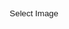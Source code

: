 ```yaml
---
title: "ASCII Art"
category: "Game"
tags: ["Javascript", "Canvas"]
comments: false
---
```


<style type="text/css">
	input[type="button"]{

		width: 50%;
		height: 30px;

		/* Set background none */
		/*background-color: transparent;*/
		background-color: rgba(255, 255, 255, 0.1);
		border-width: 0px;
		border-radius: 2px;
		
		/* Font color */
		color: var(--main-white);

		/* Box shadow */
		/*box-shadow: 0px 1px 3px black;*/
	}

	pre{
		display: none;
		font-family: monospace;
		font-size: 9px;
	}

</style>

<div style="text-align: center;">
	<input type="button" value="Select Image" onclick="document.getElementById('uploadImage').click()">
</div>

<input id="uploadImage" class="inputFile" type="file" style="display: none;" onchange="previewFile()" >

<!-- <img src="" height="200" alt="Image preview"> -->

<canvas id="myCanvas" style="display: none; width: 300"></canvas>

<pre id="ascii" class="highlighter-rouge"></pre>

<script type="text/javascript">

	var chars = {};
	var toggle = 0;
	// 70 chars
	chars[0] =
	["$","@","B","%","8","&amp;","W","M","#","*","o","a","h","k","b","d","p","q","w","m","Z","O","0","Q","L","C","J","U","Y","X","z","c","v","u","n","x","r","j","f","t","/","\\","|","(",")","1","{","}","[","]","?","-","_","+","~","&lt;","&gt;","i","!","l","I",";",":",",","&quot;","^","`","'","."," "];
	
	// 10 chars
 	chars[1] =
	["@","%","#","*","+","=","-",":","."," "];
	
	var canvas = document.getElementById("myCanvas");
	var ctx = canvas.getContext("2d");

	function previewFile(){
		// var preview = $("img"); // NO
		// var preview = document.getElementById("img"); // NO

		// var preview = document.querySelector("img"); // YES
		var file = document.querySelector("#uploadImage").files[0];
		var reader = new FileReader();

		reader.onloadend = function(){
			var img = new Image();
			img.onload = function(){
				ctx.fillStyle = "#FFFFFF";
				ctx.fillRect(0, 0, canvas.width, canvas.height);
				canvas.height = canvas.width * 1.0 / img.width * img.height; 
	            ctx.drawImage(img, 0, 0, canvas.width, canvas.height);
	            asciiArt();
        	}
			// preview.src = reader.result;
			img.src = reader.result;
		}

		if(file){
			reader.readAsDataURL(file);
		}else{
			// preview.src = "";
		}
	}

	function asciiArt(){

		$("#ascii").empty();
		$("#ascii").show();

		/* Calc the ratio of unit.x and unit.y */
		$("#ascii").append("<span id='1'>II I</span>");
		// unit.x = $(window).width() < 700 ? 3 : 3; // responsive 
		// unit.y = 3.0 * unit.x; // ratio of x & y is important.
		var unit = getDelta();
		$("#ascii").empty();

		var graynum = chars[toggle].length;
		var range = 256.0 / graynum;
		var eps = 1e-6;

		var gridNum = 0;
		var colorAvg = {};
		colorAvg.r = colorAvg.g = colorAvg.b = 0.0;

		for(var y = 0; y < canvas.height; y += unit.y){

			var str;
			if(y > 0) str = "<br>";
			else str = "";

			for(var x = 0; x < canvas.width; x += unit.x){
					var d = 1;
					var data = ctx.getImageData(Math.floor(x), Math.floor(y), d, d).data;
					var r, g, b, alpha;
					r = g = b = alpha = 0.0;
					for(var i = 0; i < data.length; i += 4){
						r += data[i];
						g += data[i + 1];
						b += data[i + 2];
						alpha += data[i + 3];
					}
					r /= (d*d);
					g /= (d*d);
					b /= (d*d);
					alpha /= (d*d);
					
					var color = "<span ";
					color += "style='height:6px;color:rgb(" + Math.floor(r) + ","+ Math.floor(g) + "," + Math.floor(b) + ");'";
					color += ">";

					var gray = 0.2126 * r + 0.7152 * g + 0.0722 * b;
					var index = Math.floor(gray / range);

					if(alpha <= 10) index = graynum - 1; // when alpha is very small.
					str += color + "" + chars[toggle][index] + "</span>";

					/*  */
					if(alpha > 10 && index < graynum - 1){
						gridNum ++;
						colorAvg.r += r;
						colorAvg.g += g;
						colorAvg.b += b;
					}

			}
			$("#ascii").append(str);
		}

		/* change button color */
		colorAvg.r /= gridNum;
		colorAvg.g /= gridNum;
		colorAvg.b /= gridNum;

		var color = {};
		color.light = "rgba(" + Math.floor(colorAvg.r) + ","+ Math.floor(colorAvg.g) + "," + Math.floor(colorAvg.b) + "," + "0.2)"; // a [0, 1]
		color.heavy = "rgba(" + Math.floor(colorAvg.r) + ","+ Math.floor(colorAvg.g) + "," + Math.floor(colorAvg.b) + "," + "1)"; // a [0, 1]

		$("input[type='button']").css("background-color", color.light);
		$(":header,p,a").css("color", color.heavy);
	}


	/* Calc dx & dy according to the actual font size. */
	function getDelta(){
		var ascii = document.getElementById('ascii');
		var style = window.getComputedStyle(ascii, null).getPropertyValue('font-size');
		
		var fontX = parseFloat(style);
		var fontY = $("span#1").height();

		var ratio = (fontX * 1.0) / fontY;

		var unit = {};
		if(fontX < 10) unit.x = 6;
		else unit.x = 3;
		unit.y = 2.96 * unit.x * ratio;

		return unit;
	}

	/* change characters' number */
	// $("body").on("click", "#ascii", function(){
	// 	toggle = 1 - toggle;
	// 	asciiArt();
	// });

</script>